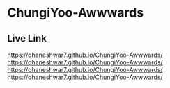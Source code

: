 # ChungiYoo-Awwwards

## Live Link 
https://dhaneshwar7.github.io/ChungiYoo-Awwwards/ https://dhaneshwar7.github.io/ChungiYoo-Awwwards/
https://dhaneshwar7.github.io/ChungiYoo-Awwwards/ https://dhaneshwar7.github.io/ChungiYoo-Awwwards/
